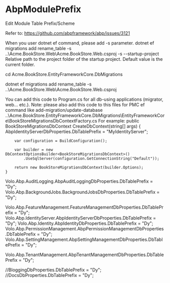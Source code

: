 # AbpModulePrefix
Edit Module Table Prefix/Scheme

Refer to:
https://github.com/abpframework/abp/issues/3121

When you user dotnet ef command, please add -s parameter.
dotnet ef migrations add rename_table -s ..\Acme.BookStore.Web\Acme.BookStore.Web.csproj
-s   --startup-project <PROJECT>  Relative path to the project folder of the startup project. Default value is the current folder.


cd Acme.BookStore.EntityFrameworkCore.DbMigrations

dotnet ef migrations add rename_table -s ..\Acme.BookStore.Web\Acme.BookStore.Web.csproj


You can add this code to Program.cs for all db-using applications (migrator, web... etc.).
Note: please also add this code to this files for PMC ef command like add-migration/update-database
..\Acme.BookStore.EntityFrameworkCore.DbMigrations\EntityFrameworkCore\BookStoreMigrationsDbContextFactory.cs
For example:
    public BookStoreMigrationsDbContext CreateDbContext(string[] args)
    {
        AbpIdentityServerDbProperties.DbTablePrefix = "MyIdentityServer";

        var configuration = BuildConfiguration();

        var builder = new DbContextOptionsBuilder<BookStoreMigrationsDbContext>()
            .UseSqlServer(configuration.GetConnectionString("Default"));

        return new BookStoreMigrationsDbContext(builder.Options);
    }


  Volo.Abp.AuditLogging.AbpAuditLoggingDbProperties.DbTablePrefix = "Dy";
  Volo.Abp.BackgroundJobs.BackgroundJobsDbProperties.DbTablePrefix = "Dy";

  Volo.Abp.FeatureManagement.FeatureManagementDbProperties.DbTablePrefix = "Dy";
  Volo.Abp.IdentityServer.AbpIdentityServerDbProperties.DbTablePrefix = "Dy";
  Volo.Abp.Identity.AbpIdentityDbProperties.DbTablePrefix = "Dy";
  Volo.Abp.PermissionManagement.AbpPermissionManagementDbProperties.DbTablePrefix = "Dy";
  Volo.Abp.SettingManagement.AbpSettingManagementDbProperties.DbTablePrefix = "Dy";

  Volo.Abp.TenantManagement.AbpTenantManagementDbProperties.DbTablePrefix = "Dy";

  //BloggingDbProperties.DbTablePrefix = "Dy";
  //DocsDbProperties.DbTablePrefix = "Dy";
